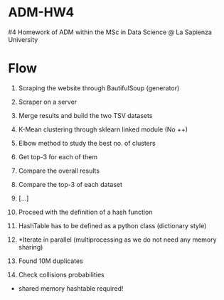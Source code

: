 # ADM-HW4
#4 Homework of ADM within the MSc in Data Science @ La Sapienza University

# Flow
1. Scraping the website through BautifulSoup (generator)
2. Scraper on a server
3. Merge results and build the two TSV datasets 
4. K-Mean clustering through sklearn linked module (No ++)
5. Elbow method to study the best no. of clusters 
6. Get top-3 for each of them 
7. Compare the overall results 
8. Compare the top-3 of each dataset
9. [...]

1. Proceed with the definition of a hash function
2. HashTable has to be defined as a python class (dictionary style)
3. *Iterate in parallel (multiprocessing as we do not need any memory sharing)
4. Found 10M duplicates
5. Check collisions probabilities 

* shared memory hashtable required!

